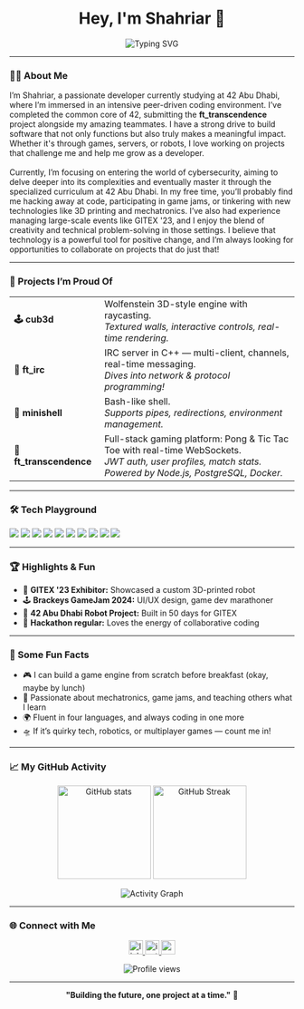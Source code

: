 <!-- Profile README for shmohamm06 -->

<h1 align="center">Hey, I'm Shahriar 👋</h1>
<p align="center">
  <img src="https://readme-typing-svg.demolab.com?font=Fira+Code&duration=2500&pause=1000&center=true&width=435&lines=Student+Developer+at+42+Abu+Dhabi;Building+games%2C+servers%2C+and+robots;Always+learning+%F0%9F%92%AA;Loves+a+good+hackathon" alt="Typing SVG" />
</p>


---

### 🧑‍💻 About Me

<p align="left">
  I’m Shahriar, a passionate developer currently studying at 42 Abu Dhabi, where I’m immersed in an intensive peer-driven coding environment. I’ve completed the common core of 42, submitting the <b>ft_transcendence</b> project alongside my amazing teammates. I have a strong drive to build software that not only functions but also truly makes a meaningful impact. Whether it's through games, servers, or robots, I love working on projects that challenge me and help me grow as a developer.
  <br><br>
  Currently, I’m focusing on entering the world of cybersecurity, aiming to delve deeper into its complexities and eventually master it through the specialized curriculum at 42 Abu Dhabi. In my free time, you’ll probably find me hacking away at code, participating in game jams, or tinkering with new technologies like 3D printing and mechatronics. I’ve also had experience managing large-scale events like GITEX '23, and I enjoy the blend of creativity and technical problem-solving in those settings. I believe that technology is a powerful tool for positive change, and I’m always looking for opportunities to collaborate on projects that do just that!
</p>


---

### 🚀 Projects I’m Proud Of

<table>
  <tr>
    <td><b>🕹️ cub3d</b></td>
    <td>
      Wolfenstein 3D-style engine with raycasting.<br>
      <i>Textured walls, interactive controls, real-time rendering.</i>
    </td>
  </tr>
  <tr>
    <td><b>💬 ft_irc</b></td>
    <td>
      IRC server in C++ — multi-client, channels, real-time messaging.<br>
      <i>Dives into network & protocol programming!</i>
    </td>
  </tr>
  <tr>
    <td><b>🐚 minishell</b></td>
    <td>
      Bash-like shell.<br>
      <i>Supports pipes, redirections, environment management.</i>
    </td>
  </tr>
  <tr>
    <td><b>🏓 ft_transcendence</b></td>
    <td>
      Full-stack gaming platform: Pong & Tic Tac Toe with real-time WebSockets.<br>
      <i>JWT auth, user profiles, match stats. Powered by Node.js, PostgreSQL, Docker.</i>
    </td>
  </tr>
</table>

---

### 🛠️ Tech Playground

<p>
  <img src="https://img.shields.io/badge/C-00599C?style=flat&logo=c&logoColor=white"/>
  <img src="https://img.shields.io/badge/C++-00599C?style=flat&logo=c%2B%2B&logoColor=white"/>
  <img src="https://img.shields.io/badge/JavaScript-F7DF1E?style=flat&logo=javascript&logoColor=black"/>
  <img src="https://img.shields.io/badge/TypeScript-3178C6?style=flat&logo=typescript&logoColor=white"/>
  <img src="https://img.shields.io/badge/Bash-4EAA25?style=flat&logo=gnubash&logoColor=white"/>
  <img src="https://img.shields.io/badge/PostgreSQL-336791?style=flat&logo=postgresql&logoColor=white"/>
  <img src="https://img.shields.io/badge/Docker-2496ED?style=flat&logo=docker&logoColor=white"/>
  <img src="https://img.shields.io/badge/GitHub-181717?style=flat&logo=github&logoColor=white"/>
  <img src="https://img.shields.io/badge/Linux-FCC624?style=flat&logo=linux&logoColor=black"/>
  <img src="https://img.shields.io/badge/3D%20Printing-FFB300?style=flat&logo=3d&logoColor=black"/>
</p>

---

### 🏆 Highlights & Fun

- 🚨 **GITEX '23 Exhibitor:** Showcased a custom 3D-printed robot
- 🕹️ **Brackeys GameJam 2024:** UI/UX design, game dev marathoner
- 🤖 **42 Abu Dhabi Robot Project:** Built in 50 days for GITEX
- 🥇 **Hackathon regular:** Loves the energy of collaborative coding

---

### 🌟 Some Fun Facts

- 🎮 I can build a game engine from scratch before breakfast (okay, maybe by lunch)
- 🦾 Passionate about mechatronics, game jams, and teaching others what I learn
- 🌍 Fluent in four languages, and always coding in one more
- 🛸 If it’s quirky tech, robotics, or multiplayer games — count me in!

---

### 📈 My GitHub Activity

<p align="center">
  <img src="https://github-readme-stats.vercel.app/api?username=shmohamm06&show_icons=true&theme=github_dark&hide_title=true" alt="GitHub stats" height="165"/>
  <img src="https://streak-stats.demolab.com?user=shmohamm06&theme=github-dark&hide_border=true" alt="GitHub Streak" height="165"/>
</p>
<p align="center">
  <img src="https://github-readme-activity-graph.cyclic.app/graph?username=shmohamm06&bg_color=1a1b27&color=6e8af7&line=38bdae&point=6e8af7&area=true&hide_border=true" alt="Activity Graph"/>
</p>

---

### 🌐 Connect with Me

<div align="center">
  <a href="https://www.linkedin.com/in/shahria-shadman-mohammed-046b55350?lipi=urn%3Ali%3Apage%3Ad_flagship3_profile_view_base_contact_details%3Bs5JXFsA7QMGHKJ76xbw66g%3D%3D" target="_blank">
    <img src="https://img.shields.io/static/v1?message=LinkedIn&logo=linkedin&label=&color=0077B5&logoColor=white&labelColor=&style=for-the-badge" height="25" alt="linkedin logo"  />
  </a>
  <a href="https://www.instagram.com/mohd_shahriar" target="_blank">
    <img src="https://img.shields.io/static/v1?message=Instagram&logo=instagram&label=&color=E4405F&logoColor=white&labelColor=&style=for-the-badge" height="25" alt="instagram logo"  />
  </a>
  <a href="https://sites.google.com/view/shah-06" target="_blank">
    <img src="https://img.shields.io/static/v1?message=Portfolio&logo=google&label=&color=4285F4&logoColor=white&labelColor=&style=for-the-badge" height="25" alt="portfolio logo"  />
  </a>
</div>

<!-- Optionally add a visitor counter badge -->
<p align="center">
  <img src="https://komarev.com/ghpvc/?username=shmohamm06&style=flat-square&color=blue" alt="Profile views"/>
</p>

---


<p align="center"><b>"Building the future, one project at a time."</b> 🚀</p>

